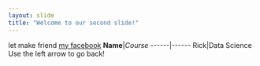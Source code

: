```yaml
---
layout: slide
title: "Welcome to our second slide!"
---
```

let make friend [my facebook](https://www.facebook.com/profile.php?id=100015863255483)
**Name**|_Course_
------|------
Rick|Data Science
Use the left arrow to go back!
